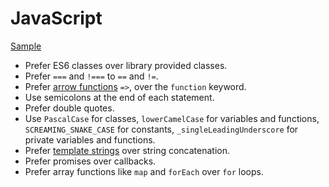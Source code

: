 JavaScript
==========

[Sample](sample.js)

* Prefer ES6 classes over library provided classes.
* Prefer `===` and `!===` to `==` and `!=`.
* Prefer [arrow functions] `=>`, over the `function` keyword.
* Use semicolons at the end of each statement.
* Prefer double quotes.
* Use `PascalCase` for classes, `lowerCamelCase` for variables and functions,
  `SCREAMING_SNAKE_CASE` for constants, `_singleLeadingUnderscore` for private
  variables and functions.
* Prefer [template strings] over string concatenation.
* Prefer promises over callbacks.
* Prefer array functions like `map` and `forEach` over `for` loops.

[template strings]: https://developer.mozilla.org/en-US/docs/Web/JavaScript/Reference/template_strings
[arrow functions]: https://developer.mozilla.org/en-US/docs/Web/JavaScript/Reference/Functions/Arrow_functions
